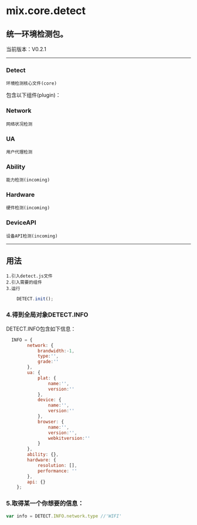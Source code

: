 # mix.core.detect

## 统一环境检测包。
当前版本：V0.2.1

---

### Detect
	环境检测核心文件(core)

包含以下组件(plugin)：

### Network
	网络状况检测
### UA
	用户代理检测
### Ability
	能力检测(incoming)
### Hardware
	硬件检测(incoming)
### DeviceAPI
	设备API检测(incoming)

---

## 用法
	1.引入detect.js文件
	2.引入需要的组件
	3.运行

```js
  	DETECT.init();
```

### 4.得到全局对象DETECT.INFO
DETECT.INFO包含如下信息：

```js
  INFO = {
		network: {
			brandwidth:-1,
			type:'',
			grade:''
		},
		ua: {
			plat: {
				name:'',
				version:''
			},
			device: {
				name:'',
				version:''
			},
			browser: {
				name:'',
				version:'',
				webkitversion:''
			}
		},
		ability: {},
		hardware: {
			resolution: [],
			performance: ''
		},
		api: {}
	};
```

### 5.取得某一个你想要的信息：
```js
var info = DETECT.INFO.network.type //'WIFI'
```



